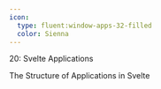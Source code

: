 ```yaml
---
icon: 
  type: fluent:window-apps-32-filled
  color: Sienna
---
```

20: Svelte Applications

The Structure of Applications in Svelte